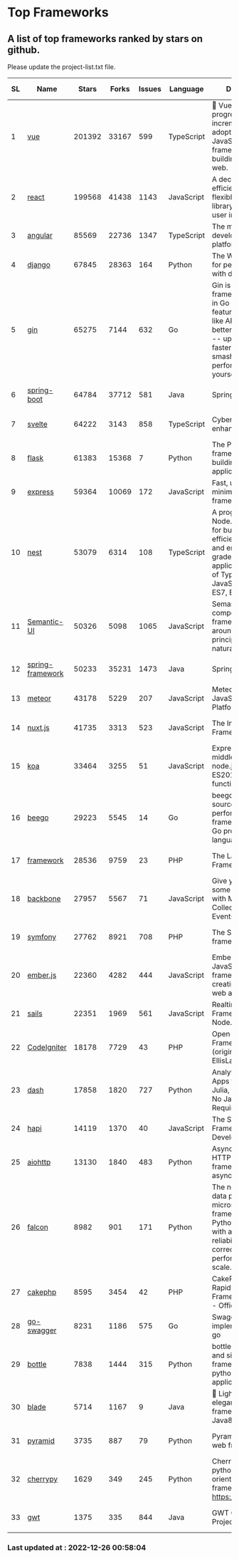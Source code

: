 # Top Frameworks
## A list of top frameworks ranked by stars on github.  
Please update the project-list.txt file.

| SL| Name  | Stars| Forks| Issues | Language | Description | Last Commit |
| --| ------| -----| ---- | ------ | -------- | ----------- | ----------- |
| 1 | [vue](https://github.com/vuejs/vue) | 201392 | 33167 | 599 | TypeScript | 🖖 Vue.js is a progressive, incrementally-adoptable JavaScript framework for building UI on the web. | 2022-12-14 08:43:02 |
| 2 | [react](https://github.com/facebook/react) | 199568 | 41438 | 1143 | JavaScript | A declarative, efficient, and flexible JavaScript library for building user interfaces. | 2022-12-23 19:31:27 |
| 3 | [angular](https://github.com/angular/angular) | 85569 | 22736 | 1347 | TypeScript | The modern web developer’s platform | 2022-12-24 11:26:34 |
| 4 | [django](https://github.com/django/django) | 67845 | 28363 | 164 | Python | The Web framework for perfectionists with deadlines. | 2022-12-24 20:16:22 |
| 5 | [gin](https://github.com/gin-gonic/gin) | 65275 | 7144 | 632 | Go | Gin is a HTTP web framework written in Go (Golang). It features a Martini-like API with much better performance -- up to 40 times faster. If you need smashing performance, get yourself some Gin. | 2022-12-25 05:49:44 |
| 6 | [spring-boot](https://github.com/spring-projects/spring-boot) | 64784 | 37712 | 581 | Java | Spring Boot | 2022-12-22 21:36:02 |
| 7 | [svelte](https://github.com/sveltejs/svelte) | 64222 | 3143 | 858 | TypeScript | Cybernetically enhanced web apps | 2022-12-22 16:47:52 |
| 8 | [flask](https://github.com/pallets/flask) | 61383 | 15368 | 7 | Python | The Python micro framework for building web applications. | 2022-12-24 22:31:07 |
| 9 | [express](https://github.com/expressjs/express) | 59364 | 10069 | 172 | JavaScript | Fast, unopinionated, minimalist web framework for node. | 2022-10-08 20:11:42 |
| 10 | [nest](https://github.com/nestjs/nest) | 53079 | 6314 | 108 | TypeScript | A progressive Node.js framework for building efficient, scalable, and enterprise-grade server-side applications on top of TypeScript & JavaScript (ES6, ES7, ES8) 🚀 | 2022-12-23 08:16:49 |
| 11 | [Semantic-UI](https://github.com/Semantic-Org/Semantic-UI) | 50326 | 5098 | 1065 | JavaScript | Semantic is a UI component framework based around useful principles from natural language. | 2022-10-06 20:02:37 |
| 12 | [spring-framework](https://github.com/spring-projects/spring-framework) | 50233 | 35231 | 1473 | Java | Spring Framework | 2022-12-23 15:11:16 |
| 13 | [meteor](https://github.com/meteor/meteor) | 43178 | 5229 | 207 | JavaScript | Meteor, the JavaScript App Platform | 2022-12-22 12:50:09 |
| 14 | [nuxt.js](https://github.com/nuxt/nuxt.js) | 41735 | 3313 | 523 | JavaScript | The Intuitive Vue(2) Framework | 2022-12-19 17:01:27 |
| 15 | [koa](https://github.com/koajs/koa) | 33464 | 3255 | 51 | JavaScript | Expressive middleware for node.js using ES2017 async functions | 2022-12-09 05:49:41 |
| 16 | [beego](https://github.com/beego/beego) | 29223 | 5545 | 14 | Go | beego is an open-source, high-performance web framework for the Go programming language. | 2022-12-23 03:49:29 |
| 17 | [framework](https://github.com/laravel/framework) | 28536 | 9759 | 23 | PHP | The Laravel Framework. | 2022-12-24 19:41:01 |
| 18 | [backbone](https://github.com/jashkenas/backbone) | 27957 | 5567 | 71 | JavaScript | Give your JS App some Backbone with Models, Views, Collections, and Events | 2022-11-23 20:55:56 |
| 19 | [symfony](https://github.com/symfony/symfony) | 27762 | 8921 | 708 | PHP | The Symfony PHP framework | 2022-12-22 20:32:03 |
| 20 | [ember.js](https://github.com/emberjs/ember.js) | 22360 | 4282 | 444 | JavaScript | Ember.js - A JavaScript framework for creating ambitious web applications | 2022-12-22 18:18:17 |
| 21 | [sails](https://github.com/balderdashy/sails) | 22351 | 1969 | 561 | JavaScript | Realtime MVC Framework for Node.js | 2022-11-21 02:21:42 |
| 22 | [CodeIgniter](https://github.com/bcit-ci/CodeIgniter) | 18178 | 7729 | 43 | PHP | Open Source PHP Framework (originally from EllisLab) | 2022-12-01 11:38:45 |
| 23 | [dash](https://github.com/plotly/dash) | 17858 | 1820 | 727 | Python | Analytical Web Apps for Python, R, Julia, and Jupyter. No JavaScript Required. | 2022-12-17 15:12:48 |
| 24 | [hapi](https://github.com/hapijs/hapi) | 14119 | 1370 | 40 | JavaScript | The Simple, Secure Framework Developers Trust | 2022-12-23 20:15:56 |
| 25 | [aiohttp](https://github.com/aio-libs/aiohttp) | 13130 | 1840 | 483 | Python | Asynchronous HTTP client/server framework for asyncio and Python | 2022-12-25 22:54:00 |
| 26 | [falcon](https://github.com/falconry/falcon) | 8982 | 901 | 171 | Python | The no-magic web data plane API and microservices framework for Python developers, with a focus on reliability, correctness, and performance at scale. | 2022-12-02 14:57:32 |
| 27 | [cakephp](https://github.com/cakephp/cakephp) | 8595 | 3454 | 42 | PHP | CakePHP: The Rapid Development Framework for PHP - Official Repository | 2022-12-21 12:34:45 |
| 28 | [go-swagger](https://github.com/go-swagger/go-swagger) | 8231 | 1186 | 575 | Go | Swagger 2.0 implementation for go | 2022-12-18 01:03:36 |
| 29 | [bottle](https://github.com/bottlepy/bottle) | 7838 | 1444 | 315 | Python | bottle.py is a fast and simple micro-framework for python web-applications. | 2022-09-05 15:24:52 |
| 30 | [blade](https://github.com/lets-blade/blade) | 5714 | 1167 | 9 | Java | :rocket: Lightning fast and elegant mvc framework for Java8 | 2022-05-10 12:38:06 |
| 31 | [pyramid](https://github.com/Pylons/pyramid) | 3735 | 887 | 79 | Python | Pyramid - A Python web framework | 2022-09-29 23:22:56 |
| 32 | [cherrypy](https://github.com/cherrypy/cherrypy) | 1629 | 349 | 245 | Python | CherryPy is a pythonic, object-oriented HTTP framework.      https://cherrypy.dev | 2022-07-17 20:36:25 |
| 33 | [gwt](https://github.com/gwtproject/gwt) | 1375 | 335 | 844 | Java | GWT Open Source Project | 2022-11-30 14:11:08 |

### Last updated at : 2022-12-26 00:58:04
